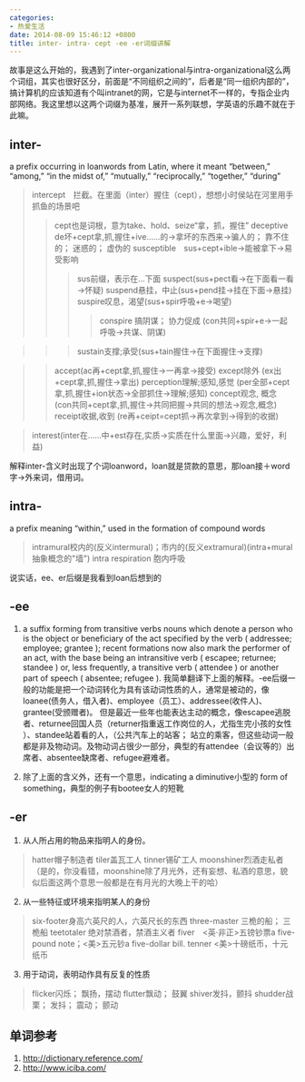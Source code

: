```yaml
---
categories:
- 热爱生活
date: 2014-08-09 15:46:12 +0800
title: inter- intra- cept -ee -er词缀讲解
---
```


故事是这么开始的，我遇到了inter-organizational与intra-organizational这么两个词组，其实也很好区分，前面是“不同组织之间的”，后者是“同一组织内部的”，搞计算机的应该知道有个叫intranet的网，它是与internet不一样的，专指企业内部网络。我这里想以这两个词缀为基准，展开一系列联想，学英语的乐趣不就在于此嘛。

## inter-
a prefix occurring in loanwords from Latin, where it meant “between,” “among,” “in the midst of,” “mutually,” “reciprocally,” “together,” “during”

>intercept　拦截。在里面（inter）握住（cept），想想小时侯站在河里用手抓鱼的场景吧
>>cept也是词根，意为take、hold、seize“拿，抓，握住”
>>deceptive　de坏+cept拿,抓,握住+ive……的→拿坏的东西来→骗人的； 靠不住的； 迷惑的； 虚伪的
>>susceptible　sus+cept+ible→能被拿下→易受影响
>>>sus前缀，表示在…下面
>>>suspect(sus+pect看→在下面看一看→怀疑)
>>>suspend悬挂，中止(sus+pend挂→挂在下面→悬挂)
>>>suspire叹息，渴望(sus+spir呼吸+e→喝望)
>>>>conspire 搞阴谋； 协力促成 (con共同+spir+e→一起呼吸→共谋、阴谋)

>>>sustain支撑;承受(sus+tain握住→在下面握住→支撑)

>>accept(ac再+cept拿,抓,握住→一再拿→接受)
>>except除外 (ex出+cept拿,抓,握住→拿出)
>>perception理解;感知,感觉 (per全部+cept拿,抓,握住+ion状态→全部抓住→理解;感知)
>>concept观念, 概念 (con共同+cept拿,抓,握住→共同把握→共同的想法→观念,概念)
>>receipt收据,收到 (re再+ceipt=cept抓→再次拿到→得到的收据)

>interest(inter在……中+est存在,实质→实质在什么里面→兴趣，爱好，利益)

解释inter-含义时出现了个词loanword，loan就是贷款的意思，那loan接＋word字→外来词，借用词。

## intra-
a prefix meaning “within,” used in the formation of compound words

>intramural校内的(反义intermural)；市内的(反义extramural)(intra+mural抽象概念的"墙")
>intra respiration 胞内呼吸

说实话，ee、er后缀是我看到loan后想到的

## -ee

1. a suffix forming from transitive verbs nouns which denote a person who is the object or beneficiary of the act specified by the verb ( addressee; employee; grantee  ); recent formations now also mark the performer of an act, with the base being an intransitive verb ( escapee; returnee; standee ) or, less frequently, a transitive verb ( attendee  ) or another part of speech ( absentee; refugee  ).
我简单翻译下上面的解释。-ee后缀一般的功能是把一个动词转化为具有该动词性质的人，通常是被动的，像loanee(债务人，借入者)、employee（员工）、addressee(收件人)、grantee(受颁赠者)。
但是最近一些年也能表达主动的概念，像escapee逃脱者、returnee回国人员（returner指重返工作岗位的人，尤指生完小孩的女性
）、standee站着看的人，（公共汽车上的站客； 站立的乘客，但这些动词一般都是非及物动词。及物动词占很少一部分，典型的有attendee（会议等的）出席者、absentee缺席者、refugee避难者。

2. 除了上面的含义外，还有一个意思，indicating a diminutive小型的 form of something，典型的例子有bootee女人的短靴

## -er
1. 从人所占用的物品来指明人的身份。
> hatter帽子制造者
> tiler盖瓦工人
> tinner锡矿工人
> moonshiner烈酒走私者（是的，你没看错，moonshine除了月光外，还有妄想、私酒的意思，貌似后面这两个意思一般都是在有月光的大晚上干的哈）
2. 从一些特征或环境来指明某人的身份
> six-footer身高六英尺的人，六英尺长的东西
> three-master 三桅的船； 三桅船
> teetotaler 绝对禁酒者，禁酒主义者
> fiver　<英·非正>五镑钞票a five-pound note；<美>五元钞a five-dollar bill.
> tenner <美>十磅纸币，十元纸币
3. 用于动词，表明动作具有反复的性质
> flicker闪烁； 飘扬，摆动
> flutter飘动； 鼓翼
> shiver发抖，颤抖
> shudder战栗； 发抖； 震动； 颤动

## 单词参考
1. http://dictionary.reference.com/
2. http://www.iciba.com/
